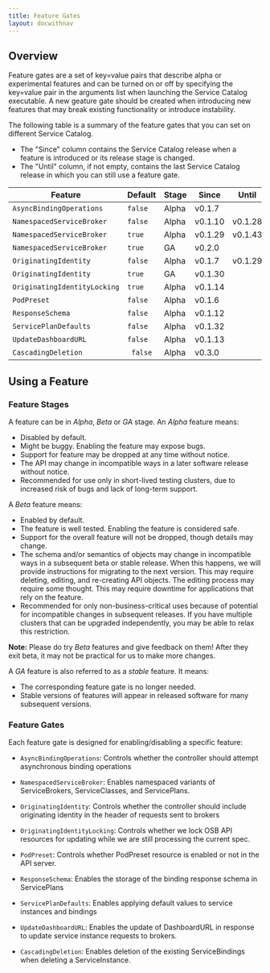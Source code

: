 ```yaml
---
title: Feature Gates
layout: docwithnav
---
```


## Overview

Feature gates are a set of key=value pairs that describe alpha or experimental
features and can be turned on or off by specifying the key=value pair in the
arguments list when launching the Service Catalog executable.  A new geature
gate should be created when introducing new features that may break existing
functionality or introduce instability.

The following table is a summary of the feature gates that you can set on
different Service Catalog.

- The "Since" column contains the Service Catalog release when a feature is
  introduced or its release stage is changed.
- The "Until" column, if not empty, contains the last Service Catalog release in
  which you can still use a feature gate.

| Feature | Default | Stage | Since | Until |
|---------|---------|-------|-------|-------|
| `AsyncBindingOperations` | `false` | Alpha | v0.1.7 | |
| `NamespacedServiceBroker` | `false` | Alpha | v0.1.10 | v0.1.28 |
| `NamespacedServiceBroker` | `true` | Alpha | v0.1.29 | v0.1.43 |
| `NamespacedServiceBroker` | `true` | GA | v0.2.0 | |
| `OriginatingIdentity` | `false` | Alpha | v0.1.7 | v0.1.29 |
| `OriginatingIdentity` | `true` | GA | v0.1.30 | |
| `OriginatingIdentityLocking` | `true` | Alpha | v0.1.14 | |
| `PodPreset` | `false` | Alpha | v0.1.6 | |
| `ResponseSchema` | `false` | Alpha | v0.1.12 | |
| `ServicePlanDefaults` | `false` | Alpha | v0.1.32 | |
| `UpdateDashboardURL` | `false` | Alpha | v0.1.13 | |
| `CascadingDeletion` | ` false` | Alpha | v0.3.0 | |


## Using a Feature

### Feature Stages

A feature can be in *Alpha*, *Beta* or *GA* stage.
An *Alpha* feature means:

* Disabled by default.
* Might be buggy. Enabling the feature may expose bugs.
* Support for feature may be dropped at any time without notice.
* The API may change in incompatible ways in a later software release without
  notice.
* Recommended for use only in short-lived testing clusters, due to increased
  risk of bugs and lack of long-term support.

A *Beta* feature means:

* Enabled by default.
* The feature is well tested. Enabling the feature is considered safe.
* Support for the overall feature will not be dropped, though details may change.
* The schema and/or semantics of objects may change in incompatible ways in a
  subsequent beta or stable release. When this happens, we will provide
  instructions for migrating to the next version. This may require deleting,
  editing, and re-creating API objects. The editing process may require some
  thought. This may require downtime for applications that rely on the feature.
* Recommended for only non-business-critical uses because of potential for
  incompatible changes in subsequent releases. If you have multiple clusters
  that can be upgraded independently, you may be able to relax this restriction.

**Note:** Please do try *Beta* features and give feedback on them!
After they exit beta, it may not be practical for us to make more changes.

A *GA* feature is also referred to as a *stable* feature. It means:

* The corresponding feature gate is no longer needed.
* Stable versions of features will appear in released software for many
  subsequent versions.

### Feature Gates

Each feature gate is designed for enabling/disabling a specific feature:

- `AsyncBindingOperations`: Controls whether the controller should attempt
 asynchronous binding operations

- `NamespacedServiceBroker`: Enables namespaced variants of ServiceBrokers,
ServiceClasses, and ServicePlans.

- `OriginatingIdentity`: Controls whether the controller should include
originating identity in the header of requests sent to brokers

- `OriginatingIdentityLocking`:  Controls whether we lock OSB API resources
for updating while we are still processing the current spec.

 - `PodPreset`: Controls whether PodPreset resource is enabled or not in the
 API server.

- `ResponseSchema`:  Enables the storage of the binding response schema in
ServicePlans

- `ServicePlanDefaults`: Enables applying default values to service instances
and bindings

- `UpdateDashboardURL`:  Enables the update of DashboardURL in response to
update service instance requests to brokers.

- `CascadingDeletion`: Enables deletion of the existing ServiceBindings when deleting a ServiceInstance.


